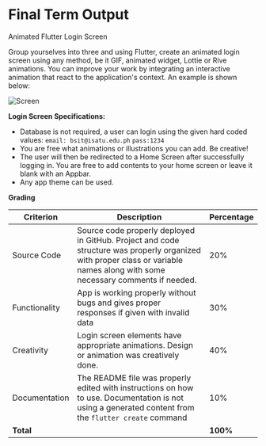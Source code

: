 # Final Term Output
Animated Flutter Login Screen



Group yourselves into three and using Flutter, create an animated login screen using any method, be it GIF, animated widget, Lottie or Rive animations. You can improve your work by integrating an interactive animation that react to the application's context. An example is shown below:

![Screen](https://miro.medium.com/max/418/1*Bzm19U6xixjRLi3nRNjSYQ.gif)

**Login Screen Specifications:**

- Database is not required, a user can login using the given hard coded values: ``email: bsit@isatu.edu.ph`` ``pass:1234``
- You are free what animations or illustrations you can add. Be creative!
- The user will then be redirected to a Home Screen after successfully logging in. You are free to add contents to your home screen or leave it blank with an Appbar.
- Any app theme can be used.

**Grading**

| Criterion     | Description                                                  | Percentage |
| ------------- | ------------------------------------------------------------ | ---------- |
| Source Code   | Source code properly deployed in GitHub. Project and code structure was properly organized with proper class or variable names along with some necessary comments if needed. | 20%        |
| Functionality | App is working properly without bugs and gives proper responses if given with invalid data | 30%        |
| Creativity    | Login screen elements have appropriate animations. Design or animation was creatively done. | 40%        |
| Documentation | The README file was properly edited with instructions on how to use. Documentation is not using a generated content from the ``flutter create`` command | 10%        |
| **Total**     |                                                              | **100%**   |
